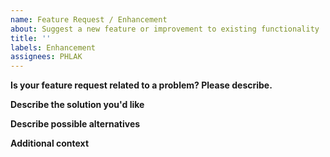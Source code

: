 ```yaml
---
name: Feature Request / Enhancement
about: Suggest a new feature or improvement to existing functionality
title: ''
labels: Enhancement
assignees: PHLAK
---
```


**Is your feature request related to a problem? Please describe.**

<!-- A description of what the problem is. Example: I'm always frustrated when... -->

**Describe the solution you'd like**

<!-- Describe what you want to happen. -->

**Describe possible alternatives**

<!-- Have you considered any alternative solutions to the problem? -->

**Additional context**

<!-- Add any other context or screenshots about the feature request here. -->
